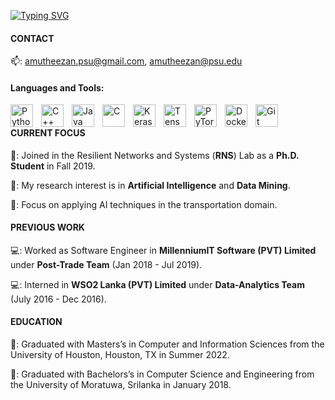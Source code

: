 <!-- <a href="https://stackexchange.com/users/6248581"><img src="https://stackexchange.com/users/flair/6248581.png" width="208" height="58" alt="profile for Amutheezan on Stack Exchange, a network of free, community-driven Q&amp;A sites" title="profile for Amutheezan on Stack Exchange, a network of free, community-driven Q&amp;A sites"></a> -->

[![Typing SVG](https://readme-typing-svg.demolab.com?font=Fira+Code&pause=1000&width=435&lines=Hi+there+%F0%9F%91%8B;I+am+Amutheezan+Sivagnanam)](https://git.io/typing-svg)

#### CONTACT
📫: [amutheezan.psu@gmail.com](mailto:amutheezan.psu@gmail.com), [amutheezan@psu.edu](mailto:amutheezan@psu.edu)

#### Languages and Tools:

<img align="left" alt="Python" width="36px" src="https://cdn.jsdelivr.net/gh/devicons/devicon/icons/python/python-original.svg" style="padding-right:10px;" />

<img align="left" alt="C++" width="36px" src="https://cdn.jsdelivr.net/gh/devicons/devicon/icons/cplusplus/cplusplus-original.svg" style="padding-right:10px;" />

<img align="left" alt="Java" width="36px" src="https://cdn.jsdelivr.net/gh/devicons/devicon/icons/java/java-original.svg" style="padding-right:10px;" />

<img align="left" alt="C" width="36px" src="https://cdn.jsdelivr.net/gh/devicons/devicon/icons/c/c-original.svg" style="padding-right:10px;" />

<img align="left" alt="Keras" width="36px" src="https://cdn.jsdelivr.net/gh/devicons/devicon/icons/keras/keras-original.svg" style="padding-right:10px;" />

<img align="left" alt="Tensorflow" width="36px" src="https://cdn.jsdelivr.net/gh/devicons/devicon/icons/tensorflow/tensorflow-original.svg" style="padding-right:10px;" />

<img align="left" alt="PyTorch" width="36px" src="https://cdn.jsdelivr.net/gh/devicons/devicon/icons/pytorch/pytorch-original.svg" style="padding-right:10px;" />

<img align="left" alt="Docker" width="36px" src="https://cdn.jsdelivr.net/gh/devicons/devicon/icons/docker/docker-original.svg" style="padding-right:10px;" />

<img align="left" alt="Git" width="36px" src="https://cdn.jsdelivr.net/gh/devicons/devicon/icons/git/git-original.svg" style="padding-right:10px;" />

<br>


#### CURRENT FOCUS

👯: Joined in the Resilient Networks and Systems (**RNS**) Lab as a **Ph.D. Student** in Fall 2019.

💬: My research interest is in **Artificial Intelligence** and **Data Mining**. 

🔭: Focus on applying AI techniques in the transportation domain.

#### PREVIOUS WORK

:computer:: Worked as Software Engineer in **MillenniumIT Software (PVT) Limited** under **Post-Trade Team** (Jan 2018 - Jul 2019).

:computer:: Interned in **WSO2 Lanka (PVT) Limited** under **Data-Analytics Team** (July 2016 - Dec 2016).

#### EDUCATION

:school:: Graduated with Masters’s in Computer and Information Sciences from the University of Houston, Houston, TX in Summer 2022.

:school:: Graduated with Bachelors’s in Computer Science and Engineering from the University of Moratuwa, Srilanka in January 2018.

<!-- ![Metrics](https://github.com/Amutheezan/Amutheezan/blob/main/github-metrics.svg)
 -->



<!--
**Amutheezan/Amutheezan** is a ✨ _special_ ✨ repository because its `README.md` (this file) appears on your GitHub profile.

Here are some ideas to get you started:

- 🔭 I’m currently working on ...
- 🌱 I’m currently learning ...
- 👯 I’m looking to collaborate on ...
- 🤔 I’m looking for help with ...
- 💬 Ask me about ...
- 📫 How to reach me: ...
- 😄 Pronouns: ...
- ⚡ Fun fact: ...
-->
